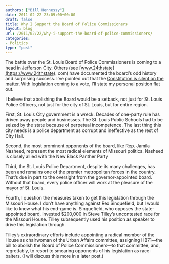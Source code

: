 ```yaml
---
authors: ["Bill Hennessy"]
date: 2011-02-22 23:09:00+00:00
draft: false
title: Why I Support the Board of Police Commissioners
layout: blog
url: /2011/02/22/why-i-support-the-board-of-police-commissioners/
categories:
- Politics
type: "post"
---
```


The battle over the St. Louis Board of Police Commissioners is coming to a head in Jefferson City. Others (see [www.24thstate](https://www.24thstate). com) have documented the board’s odd history and surprising success. I’ve pointed out that the [Constitution is silent on the matter](https://hennessysview.com/political-science/whats-the-constitutional-standing-of-a-city/). With legislation coming to a vote, I’ll state my personal position flat out. 

 

I believe that abolishing the Board would be a setback, not just for St. Louis Police Officers, not just for the city of St. Louis, but for entire region.

 

First, St. Louis City government is a wreck. Decades of one-party rule has driven away people and businesses. The St. Louis Public Schools had to be seized by the state because of perpetual incompetence. The last thing this city needs is a police department as corrupt and ineffective as the rest of City Hall. 

 

Second, the most prominent opponents of the board, like Rep. Jamila Nasheed, represent the most radical elements of Missouri politics. Nasheed is closely allied with the New Black Panther Party

 

Third, the St. Louis Police Department, despite its many challenges, has been and remains one of the premier metropolitan forces in the country. That’s due in part to the oversight from the governor-appointed board. Without that board, every police officer will work at the pleasure of the mayor of St. Louis.

 

Fourth, I question the measures taken to get this legislation through the Missouri House. I don’t have anything against Rex Sinquefield, but I would like to know what his end-game is. Sinquefield, who opposes the state-appointed board, invested $200,000 in Steve Tilley’s uncontested race for the Missouri House. Tilley subsequently used his position as speaker to drive this legislation through.

 

Tilley’s extraordinary efforts include appointing a radical member of the House as chairwoman of the Urban Affairs committee, assigning HB71—the bill to abolish the Board of Police Commissioners—to that committee, and, regrettably, to resort to smearing opponents of his legislation as race-baiters. (I will discuss this more in a later post.)
